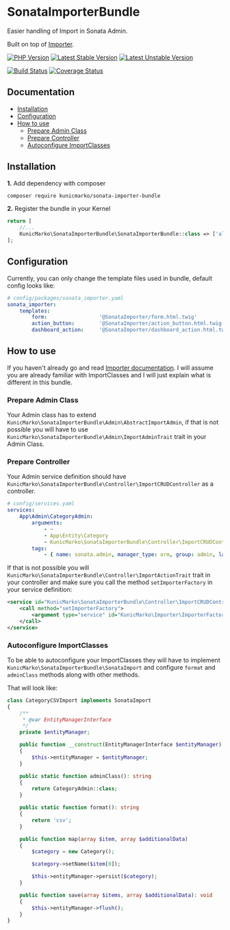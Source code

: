 SonataImporterBundle
====================

Easier handling of Import in Sonata Admin.

Built on top of [Importer](https://github.com/kunicmarko20/importer).

[![PHP Version](https://img.shields.io/badge/php-%5E7.1-blue.svg)](https://img.shields.io/badge/php-%5E7.1-blue.svg)
[![Latest Stable Version](https://poser.pugx.org/kunicmarko/SonataImporterBundle/v/stable)](https://packagist.org/packages/kunicmarko/SonataImporterBundle)
[![Latest Unstable Version](https://poser.pugx.org/kunicmarko/SonataImporterBundle/v/unstable)](https://packagist.org/packages/kunicmarko/SonataImporterBundle)

[![Build Status](https://travis-ci.org/kunicmarko20/SonataImporterBundle.svg?branch=master)](https://travis-ci.org/kunicmarko20/SonataImporterBundle)
[![Coverage Status](https://coveralls.io/repos/github/kunicmarko20/SonataImporterBundle/badge.svg?branch=master)](https://coveralls.io/github/kunicmarko20/SonataImporterBundle?branch=master)

Documentation
-------------

* [Installation](#installation)
* [Configuration](#configuration)
* [How to use](#how-to-use)
    * [Prepare Admin Class](#prepare-admin-class)
    * [Prepare Controller](#prepare-controller)
    * [Autoconfigure ImportClasses](#autoconfigure-importclasses)

## Installation

**1.**  Add dependency with composer

```bash
composer require kunicmarko/sonata-importer-bundle
```

**2.** Register the bundle in your Kernel

```php
return [
    //...
    KunicMarko\SonataImporterBundle\SonataImporterBundle::class => ['all' => true],
];
```

## Configuration

Currently, you can only change the template files used in bundle, default config looks like:

```yaml
# config/packages/sonata_importer.yaml
sonata_importer:
    templates:
        form:                 '@SonataImporter/form.html.twig'
        action_button:        '@SonataImporter/action_button.html.twig'
        dashboard_action:     '@SonataImporter/dashboard_action.html.twig'
```

## How to use

If you haven't already go and read [Importer documentation](https://github.com/kunicmarko20/importer#how-to-use).
I will assume you are already familiar with ImportClasses and I will just explain what is different in
this bundle.

### Prepare Admin Class

Your Admin class has to extend `KunicMarko\SonataImporterBundle\Admin\AbstractImportAdmin`, if
that is not possible you will have to use `KunicMarko\SonataImporterBundle\Admin\ImportAdminTrait`
trait in your Admin Class.

### Prepare Controller

Your Admin service definition should have `KunicMarko\SonataImporterBundle\Controller\ImportCRUDController`
as a controller.

```yaml
# config/services.yaml
services:
    App\Admin\CategoryAdmin:
        arguments:
            - ~
            - App\Entity\Category
            - KunicMarko\SonataImporterBundle\Controller\ImportCRUDController
        tags:
            - { name: sonata.admin, manager_type: orm, group: admin, label: Category }
```

If that is not possible you will `KunicMarko\SonataImporterBundle\Controller\ImportActionTrait`
trait in your controller and make sure you call the method `setImporterFactory`
in your service definition:

```xml
<service id="KunicMarko\SonataImporterBundle\Controller\ImportCRUDController" public="true">
    <call method="setImporterFactory">
        <argument type="service" id="KunicMarko\Importer\ImporterFactory" />
    </call>
</service>
```

### Autoconfigure ImportClasses

To be able to autoconfigure your ImportClasses they will have to implement
`KunicMarko\SonataImporterBundle\SonataImport` and configure `format` and `adminClass` methods
along with other methods.

That will look like:

```php
class CategoryCSVImport implements SonataImport
{
    /**
     * @var EntityManagerInterface
     */
    private $entityManager;

    public function __construct(EntityManagerInterface $entityManager)
    {
        $this->entityManager = $entityManager;
    }

    public static function adminClass(): string
    {
        return CategoryAdmin::class;
    }

    public static function format(): string
    {
        return 'csv';
    }

    public function map(array $item, array $additionalData)
    {
        $category = new Category();

        $category->setName($item[0]);

        $this->entityManager->persist($category);
    }

    public function save(array $items, array $additionalData): void
    {
        $this->entityManager->flush();
    }
}
```
